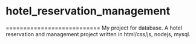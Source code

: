 # hotel_reservation_management
===========================
My project for database.
A hotel reservation and management project written in html/css/js, nodejs, mysql.
